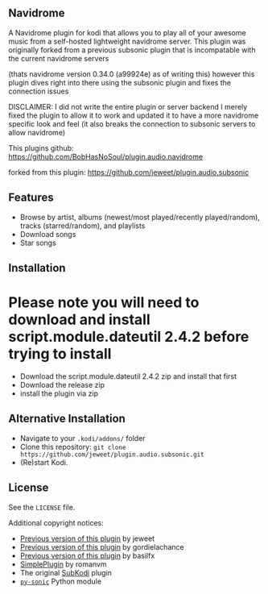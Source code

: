 ## Navidrome

A Navidrome plugin for kodi that allows you to play all of your awesome music from a self-hosted lightweight navidrome server.
This plugin was originally forked from a previous subsonic plugin that is incompatable with the current navidrome servers

(thats navidrome version 0.34.0 (a99924e) as of writing this) however this plugin dives right into there using the subsonic plugin and fixes the connection issues

DISCLAIMER: I did not write the entire plugin or server backend I merely fixed the plugin to allow it to work and updated it to have a more navidrome specific look and feel (it also breaks the connection to subsonic servers to allow navidrome)

This plugins github: 
https://github.com/BobHasNoSoul/plugin.audio.navidrome

forked from this plugin:
https://github.com/jeweet/plugin.audio.subsonic

## Features
* Browse by artist, albums (newest/most played/recently played/random), tracks (starred/random), and playlists
* Download songs
* Star songs

## Installation
# Please note you will need to download and install script.module.dateutil 2.4.2 before trying to install
* Download the script.module.dateutil 2.4.2 zip and install that first
* Download the release zip
* install the plugin via zip

## Alternative Installation
* Navigate to your `.kodi/addons/` folder
* Clone this repository: `git clone https://github.com/jeweet/plugin.audio.subsonic.git`
* (Re)start Kodi.

## License
See the `LICENSE` file.

Additional copyright notices:
* [Previous version of this plugin](https://github.com/jeweet/plugin.audio.subsonic) by jeweet
* [Previous version of this plugin](https://github.com/gordielachance/plugin.audio.subsonic) by gordielachance
* [Previous version of this plugin](https://github.com/basilfx/plugin.audio.subsonic) by basilfx
* [SimplePlugin](https://github.com/romanvm/script.module.simpleplugin/stargazers) by romanvm
* The original [SubKodi](https://github.com/DarkAllMan/SubKodi) plugin
* [`py-sonic`](https://github.com/crustymonkey/py-sonic) Python module
